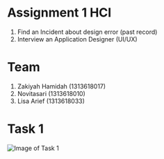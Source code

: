# Assignment 1 HCI
   1. Find an Incident about design error (past record)
   2. Interview an Application Designer (UI/UX)

# Team 
   1. Zakiyah Hamidah (1313618017)
   2. Novitasari (1313618010)
   3. Lisa Arief (1313618033)
 
 # Task 1
![Image of Task 1](https://github.com/kiyahza27/Assignment1-HCI/tree/master/Task%201%20(an%20Incident))
